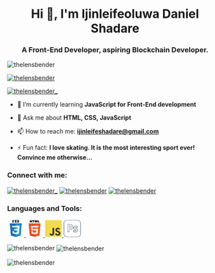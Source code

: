 <h1 align="center">Hi 👋, I'm Ijinleifeoluwa Daniel Shadare</h1>
<h3 align="center">A Front-End Developer, aspiring Blockchain Developer.</h3>

<p align="left"> <img src="https://komarev.com/ghpvc/?username=thelensbender&label=Profile%20views&color=0e75b6&style=flat" alt="thelensbender" /> </p>

<p align="left"> <a href="https://github.com/ryo-ma/github-profile-trophy"><img src="https://github-profile-trophy.vercel.app/?username=thelensbender" alt="thelensbender" /></a> </p>

<p align="left"> <a href="https://twitter.com/thelensbender_" target="blank"><img src="https://img.shields.io/twitter/follow/thelensbender_?logo=twitter&style=for-the-badge" alt="thelensbender_" /></a> </p>

- 🌱 I’m currently learning **JavaScript for Front-End development**

- 💬 Ask me about **HTML, CSS, JavaScript**

- 📫 How to reach me: **ijinleifeshadare@gmail.com**

- ⚡ Fun fact: **I love skating. It is the most interesting sport ever! Convince me otherwise...**

<h3 align="left">Connect with me:</h3>
<p align="left">
<a href="https://twitter.com/thelensbender_" target="blank"><img align="center" src="https://raw.githubusercontent.com/rahuldkjain/github-profile-readme-generator/master/src/images/icons/Social/twitter.svg" alt="thelensbender_" height="30" width="40" /></a>
<a href="https://linkedin.com/in/thelensbender" target="blank"><img align="center" src="https://raw.githubusercontent.com/rahuldkjain/github-profile-readme-generator/master/src/images/icons/Social/linked-in-alt.svg" alt="thelensbender" height="30" width="40" /></a>
<a href="https://instagram.com/thelensbender" target="blank"><img align="center" src="https://raw.githubusercontent.com/rahuldkjain/github-profile-readme-generator/master/src/images/icons/Social/instagram.svg" alt="thelensbender" height="30" width="40" /></a>
</p>

<h3 align="left">Languages and Tools:</h3>
<p align="left"> <a href="https://www.w3schools.com/css/" target="_blank" rel="noreferrer"> <img src="https://raw.githubusercontent.com/devicons/devicon/master/icons/css3/css3-original-wordmark.svg" alt="css3" width="40" height="40"/> </a> <a href="https://www.w3.org/html/" target="_blank" rel="noreferrer"> <img src="https://raw.githubusercontent.com/devicons/devicon/master/icons/html5/html5-original-wordmark.svg" alt="html5" width="40" height="40"/> </a> <a href="https://developer.mozilla.org/en-US/docs/Web/JavaScript" target="_blank" rel="noreferrer"> <img src="https://raw.githubusercontent.com/devicons/devicon/master/icons/javascript/javascript-original.svg" alt="javascript" width="40" height="40"/> </a> <a href="https://www.photoshop.com/en" target="_blank" rel="noreferrer"> <img src="https://raw.githubusercontent.com/devicons/devicon/master/icons/photoshop/photoshop-line.svg" alt="photoshop" width="40" height="40"/> </a> </p>

<p><img align="left" src="https://github-readme-stats.vercel.app/api/top-langs?username=thelensbender&show_icons=true&locale=en&layout=compact" alt="thelensbender" /></p>

<p>&nbsp;<img align="center" src="https://github-readme-stats.vercel.app/api?username=thelensbender&show_icons=true&locale=en" alt="thelensbender" /></p>

<p><img align="center" src="https://github-readme-streak-stats.herokuapp.com/?user=thelensbender&" alt="thelensbender" /></p>
